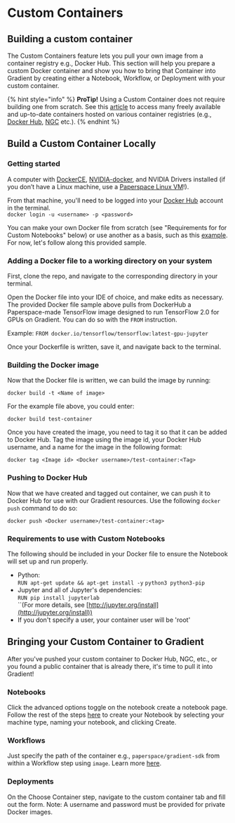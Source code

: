 # Custom Containers

## Building a custom container

The Custom Containers feature lets you pull your own image from a container registry e.g., Docker Hub. This section will help you prepare a custom Docker container and show you how to bring that Container into Gradient by creating either a Notebook, Workflow, or Deployment with your custom container.&#x20;

{% hint style="info" %}
**ProTip!** Using a Custom Container does not require building one from scratch.  See this [article](../../explore-train-deploy/notebooks/notebook-containers.md) to access many freely available and up-to-date containers hosted on various container registries (e.g., [Docker Hub](https://hub.docker.com), [NGC](https://ngc.nvidia.com/catalog/landing) etc.).
{% endhint %}

## Build a Custom Container Locally

### Getting started

A computer with [DockerCE](https://github.com/docker/docker-ce), [NVIDIA-docker](https://github.com/NVIDIA/nvidia-docker), and NVIDIA Drivers installed (if you don’t have a Linux machine, use a [Paperspace Linux VM](https://www.paperspace.com/pricing)!).

From that machine, you'll need to be logged into your [Docker Hub](https://hub.docker.com) account in the terminal. \
`docker login -u <username> -p <password>`

You can make your own Docker file from scratch (see "Requirements for for Custom Notebooks" below) or use another as a basis, such as this [example](https://github.com/gradient-ai/tensorflow-python/blob/master/Dockerfile). For now, let's follow along this provided sample.

### Adding a Docker file to a working directory on your system

First, clone the repo, and navigate to the corresponding directory in your terminal.&#x20;

Open the Docker file into your IDE of choice, and make edits as necessary. The provided Docker file sample above pulls from DockerHub a Paperspace-made TensorFlow image designed to run TensorFlow 2.0 for GPUs on Gradient. You can do so with the `FROM` instruction.

Example: `FROM docker.io/tensorflow/tensorflow:latest-gpu-jupyter`

Once your Dockerfile is written, save it, and navigate back to the terminal.

### Building the Docker image

Now that the Docker file is written, we can build the image by running:

&#x20;`docker build -t <Name of image>`&#x20;

For the example file above, you could enter:&#x20;

`docker build test-container`

Once you have created the image, you need to tag it so that it can be added to Docker Hub. Tag the image using the image id, your Docker Hub username, and a name for the image in the following format:

`docker tag <Image id> <Docker username>/test-container:<Tag>`

### Pushing to Docker Hub

Now that we have created and tagged out container, we can push it to Docker Hub for use with our Gradient resources. Use the following `docker push` command to do so:&#x20;

`docker push <Docker username>/test-container:<tag>`

### &#x20;Requirements to use with Custom Notebooks&#x20;

The following should be included in your Docker file to ensure the Notebook will set up and run properly.&#x20;

* Python: \
  `RUN apt-get update && apt-get install -y` `python3 python3-pip`
* Jupyter and all of Jupyter's dependencies: \
  `RUN pip install jupyterlab`\
  ``(For more details, see [http://jupyter.org/install](http://jupyter.org/install))
* If you don't specify a user, your container user will be 'root'

## Bringing your Custom Container to Gradient

After you've pushed your custom container to Docker Hub, NGC, etc., or you found a public container that is already there, it's time to pull it into Gradient!

### Notebooks &#x20;

Click the advanced options toggle on the notebook create a notebook page. Follow the rest of the steps [here](../../explore-train-deploy/notebooks/notebook-containers.md#custom-containers) to create your Notebook by selecting your machine type, naming your notebook, and clicking Create.&#x20;

### Workflows

Just specify the path of the container e.g., `paperspace/gradient-sdk` from within a Workflow step using `image`. Learn more [here](../../explore-train-deploy/workflows/).

### Deployments

On the Choose Container step, navigate to the custom container tab and fill out the form. Note: A username and password must be provided for private Docker images. &#x20;
